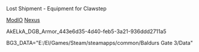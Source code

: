 Lost Shipment - Equipment for Clawstep

[ModIO](https://mod.io/g/baldursgate3/m/lost-shipment-equipment-for-clawstep#description)
[Nexus](https://www.nexusmods.com/baldursgate3/mods/16546)

AkELkA_DGB_Armor_443e6d35-4d40-feb5-3a21-936ddd2711a5

BG3_DATA="E:/El/Games/Steam/steamapps/common/Baldurs Gate 3/Data"
